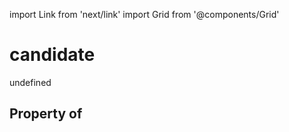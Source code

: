 import Link from 'next/link'
import Grid from '@components/Grid'

# candidate

undefined

## Property of



